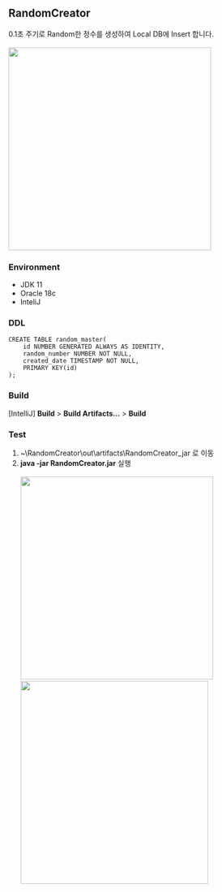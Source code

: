 ## RandomCreator
0.1초 주기로 Random한 정수를 생성하여 Local DB에 Insert 합니다.
<br><br><img src="https://user-images.githubusercontent.com/97152402/160879113-8e2f99b7-73b1-4c0e-95bf-a5e9b086a3c3.png" width="400" height="400">

### Environment
- JDK 11
- Oracle 18c
- InteliJ

### DDL
```
CREATE TABLE random_master(
    id NUMBER GENERATED ALWAYS AS IDENTITY,
    random_number NUMBER NOT NULL,
    created_date TIMESTAMP NOT NULL,
    PRIMARY KEY(id)
);
```

### Build
[IntelliJ] **Build** > **Build Artifacts...** > **Build**

### Test
1. ~\RandomCreator\out\artifacts\RandomCreator_jar 로 이동
2. **java -jar RandomCreator.jar** 실행
<br><br><img src="https://user-images.githubusercontent.com/97152402/160880613-c6b698f8-a07d-4fe4-a0a9-e8e9f54b11ac.png" width="380" height="400">  <img src="https://user-images.githubusercontent.com/97152402/160881946-be8041fc-8bb1-4175-be1e-3e98eabe924b.png" width="370" height="400">
